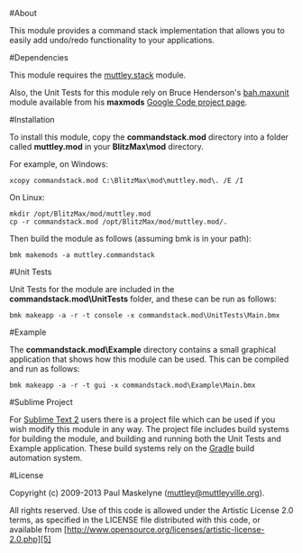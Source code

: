 #About

This module provides a command stack implementation that allows you to easily
add undo/redo functionality to your applications.

#Dependencies

This module requires the [muttley.stack][1] module.

Also, the Unit Tests for this module rely on Bruce Henderson's
[bah.maxunit][6] module available from his **maxmods**
[Google Code project page][7].

#Installation

To install this module, copy the **commandstack.mod** directory into a folder
called **muttley.mod** in your **BlitzMax\mod** directory.

For example, on Windows:

	xcopy commandstack.mod C:\BlitzMax\mod\muttley.mod\. /E /I

On Linux:

	mkdir /opt/BlitzMax/mod/muttley.mod
	cp -r commandstack.mod /opt/BlitzMax/mod/muttley.mod/.

Then build the module as follows (assuming bmk is in your path):

	bmk makemods -a muttley.commandstack

#Unit Tests

Unit Tests for the module are included in the **commandstack.mod\UnitTests**
folder, and these can be run as follows:

	bmk makeapp -a -r -t console -x commandstack.mod\UnitTests\Main.bmx

#Example

The **commandstack.mod\Example** directory contains a small graphical
application that shows how this module can be used.  This can be compiled and
run as follows:

	bmk makeapp -a -r -t gui -x commandstack.mod\Example\Main.bmx

#Sublime Project

For [Sublime Text 2][2] users there is a project file which can be used if you
wish modify this module in any way.  The project file includes build systems
for building the module, and building and running both the Unit Tests and
Example application.  These build systems rely on the [Gradle][3] build
automation system.

#License

Copyright (c) 2009-2013 Paul Maskelyne ([muttley@muttleyville.org][4]).

All rights reserved. Use of this code is allowed under the Artistic License
2.0 terms, as specified in the LICENSE file distributed with this code, or
available from [http://www.opensource.org/licenses/artistic-license-2.0.php][5]

[1]: https://bitbucket.org/muttley/muttley.stack
[2]: http://www.sublimetext.com/
[3]: http://www.gradle.org/
[4]: mailto:muttley@muttleyville.org
[5]: http://www.opensource.org/licenses/artistic-license-2.0.php
[6]: https://code.google.com/p/maxmods/wiki/MaxUnitModule
[7]: https://code.google.com/p/maxmods/
